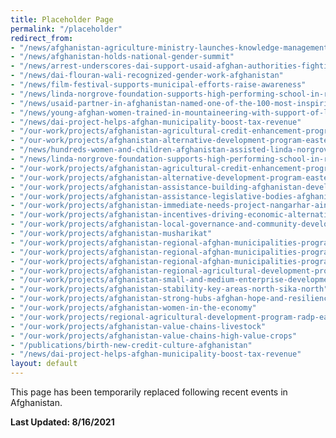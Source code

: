 ```yaml
---
title: Placeholder Page
permalink: "/placeholder"
redirect_from:
- "/news/afghanistan-agriculture-ministry-launches-knowledge-management-facility"
- "/news/afghanistan-holds-national-gender-summit"
- "/news/arrest-underscores-dai-support-usaid-afghan-authorities-fighting-corruption"
- "/news/dai-flouran-wali-recognized-gender-work-afghanistan"
- "/news/film-festival-supports-municipal-efforts-raise-awareness"
- "/news/linda-norgrove-foundation-supports-high-performing-school-in-rural-afghanistan"
- "/news/usaid-partner-in-afghanistan-named-one-of-the-100-most-inspiring-and-influential-women-of-2018"
- "/news/young-afghan-women-trained-in-mountaineering-with-support-of-linda-norgrove-foundation"
- "/news/dai-project-helps-afghan-municipality-boost-tax-revenue"
- "/our-work/projects/afghanistan-agricultural-credit-enhancement-program-i-ii-ace"
- "/our-work/projects/afghanistan-alternative-development-program-eastern-region-adpe"
- "/news/hundreds-women-and-children-afghanistan-assisted-linda-norgrove-foundation"
- "/news/linda-norgrove-foundation-supports-high-performing-school-in-rural-afghanistan"
- "/our-work/projects/afghanistan-agricultural-credit-enhancement-program-i-ii-ace"
- "/our-work/projects/afghanistan-alternative-development-program-eastern-region-adpe"
- "/our-work/projects/afghanistan-assistance-building-afghanistan-development-enterprise-abade"
- "/our-work/projects/afghanistan-assistance-legislative-bodies-afghanistan-alba"
- "/our-work/projects/afghanistan-immediate-needs-project-nangarhar-ainp"
- "/our-work/projects/afghanistan-incentives-driving-economic-alternatives-north-east-and-west-idea-new"
- "/our-work/projects/afghanistan-local-governance-and-community-development-lgcd"
- "/our-work/projects/afghanistan-musharikat"
- "/our-work/projects/afghanistan-regional-afghan-municipalities-program-urban-populations-regional-0"
- "/our-work/projects/afghanistan-regional-afghan-municipalities-program-urban-populations-regional-1"
- "/our-work/projects/afghanistan-regional-afghan-municipalities-program-urban-populations-regional"
- "/our-work/projects/afghanistan-regional-agricultural-development-program-radp-north"
- "/our-work/projects/afghanistan-small-and-medium-enterprise-development-asmed"
- "/our-work/projects/afghanistan-stability-key-areas-north-sika-north"
- "/our-work/projects/afghanistan-strong-hubs-afghan-hope-and-resilience-shahar"
- "/our-work/projects/afghanistan-women-in-the-economy"
- "/our-work/projects/regional-agricultural-development-program-radp-east"
- "/our-work/projects/afghanistan-value-chains-livestock"
- "/our-work/projects/afghanistan-value-chains-high-value-crops"
- "/publications/birth-new-credit-culture-afghanistan"
- "/news/dai-project-helps-afghan-municipality-boost-tax-revenue"
layout: default
---
```


This page has been temporarily replaced following recent events in Afghanistan.

**Last Updated: 8/16/2021**